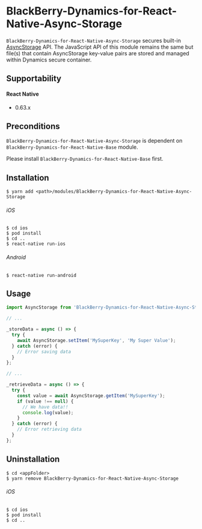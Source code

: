 # BlackBerry-Dynamics-for-React-Native-Async-Storage

`BlackBerry-Dynamics-for-React-Native-Async-Storage` secures built-in [AsyncStorage](https://facebook.github.io/react-native/docs/asyncstorage#docsNav) API.
The JavaScript API of this module remains the same but file(s) that contain AsyncStorage key-value pairs are stored and managed within Dynamics secure container.

## Supportability
#### React Native
 - 0.63.x

## Preconditions
`BlackBerry-Dynamics-for-React-Native-Async-Storage` is dependent on `BlackBerry-Dynamics-for-React-Native-Base` module.

Please install `BlackBerry-Dynamics-for-React-Native-Base` first.

## Installation

    $ yarn add <path>/modules/BlackBerry-Dynamics-for-React-Native-Async-Storage

###### iOS
    $ cd ios
    $ pod install
    $ cd ..
    $ react-native run-ios
###### Android
    $ react-native run-android


## Usage
```javascript
import AsyncStorage from 'BlackBerry-Dynamics-for-React-Native-Async-Storage';

// ...

_storeData = async () => {
  try {
    await AsyncStorage.setItem('MySuperKey', 'My Super Value');
  } catch (error) {
    // Error saving data
  }
};

// ... 

_retrieveData = async () => {
  try {
    const value = await AsyncStorage.getItem('MySuperKey');
    if (value !== null) {
      // We have data!!
      console.log(value);
    }
  } catch (error) {
    // Error retrieving data
  }
};
```
## Uninstallation

    $ cd <appFolder>
    $ yarn remove BlackBerry-Dynamics-for-React-Native-Async-Storage

###### iOS
    $ cd ios
    $ pod install
    $ cd ..
